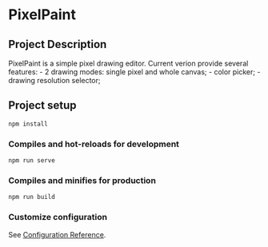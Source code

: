 # PixelPaint

## Project Description
PixelPaint is a simple pixel drawing editor.
  Current verion provide several features:
    - 2 drawing modes: single pixel and whole canvas;
    - color picker;
    - drawing resolution selector;
   

## Project setup
```
npm install
```

### Compiles and hot-reloads for development
```
npm run serve
```

### Compiles and minifies for production
```
npm run build
```

### Customize configuration
See [Configuration Reference](https://cli.vuejs.org/config/).
